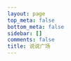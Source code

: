 ```yaml
---
layout: page
top_meta: false
bottom_meta: false
sidebar: []
comments: false
title: 说说广场
---
```


<div id="bber"></div>
<script type="module" src="https://npm.onmicrosoft.cn/penndu/emaction.js"></script>
<script src="https://npm.onmicrosoft.cn/marked@12.0.2/marked.min.js"></script>
<script src="https://jsd.onmicrosoft.cn/gh/Tokinx/ViewImage/view-image.min.js"></script>
<script src="https://jsd.onmicrosoft.cn/gh/Tokinx/Lately/lately.min.js"></script>
<script type="text/javascript">
  var bbMemos = {
    memos : 'https://s.dusays.com/',//修改为自己部署 Memos 的网址，末尾有 / 斜杠
    limit : '',//默认每次显示 10 条
    creatorId:'1' ,//早期默认为 101 用户，新安装是 1； https://demo.usememos.com/u/101
    domId: '',//默认为 bber
    twiEnv:'',//启开 twikoo 评论，默认 https://metk.edui.fun/
  }
</script>
<script src="https://npm.onmicrosoft.cn/penndu@9.0.0/bb-lmm-mk.js"></script>